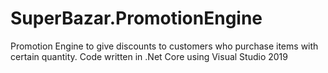 # SuperBazar.PromotionEngine

Promotion Engine to give discounts to customers who purchase items with certain quantity.
Code written in .Net Core using Visual Studio 2019
